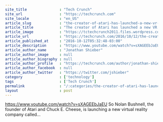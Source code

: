 ```yaml
---
site_title               : "Tech Crunch"
site_url                 : "https://techcrunch.com"
site_locale              : "en_US"
article_slug             : "the-creator-of-atari-has-launched-a-new-vr-company-called-modal-vr"
article_title            : "The creator of Atari has launched a new VR company called Modal VR"
article_image            : "https://tctechcrunch2011.files.wordpress.com/2016/10/screen-shot-2016-10-12-at-8-41-50-am.png?w=764&h=400&crop=1"
article_url              : "https://techcrunch.com/2016/10/12/the-creator-of-atari-has-launched-a-new-vr-company-called-modal-vr/"
article_published_at     : "2016-10-12T05:32:48-03:00"
article_description      : "https://www.youtube.com/watch?v=sXAGEEbJaEU So Nolan Bushnell, the founder of Atari and Chuck E. Cheese, is launching a new virtual reality company called..."
article_author_name      : "Jonathan Shieber"
article_author_image     : null
article_author_biography : null
article_author_profile   : "https://techcrunch.com/author/jonathan-shieber/"
article_author_facebook  : null
article_author_twitter   : "https://twitter.com/jshieber"
category                 : ['technology']
tags                     : ['Tech Crunch']
permalink                : "/:categories/the-creator-of-atari-has-launched-a-new-vr-company-called-modal-vr/"
layout                   : post
---
```


https://www.youtube.com/watch?v=sXAGEEbJaEU So Nolan Bushnell, the founder of Atari and Chuck E. Cheese, is launching a new virtual reality company called...
